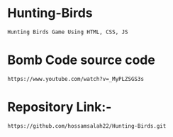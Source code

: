 # Hunting-Birds
    Hunting Birds Game Using HTML, CSS, JS

# Bomb Code source code
    https://www.youtube.com/watch?v=_MyPLZSGS3s

# Repository Link:-
    https://github.com/hossamsalah22/Hunting-Birds.git
